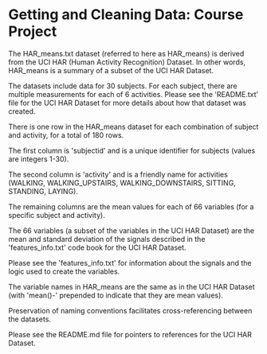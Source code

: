 # Getting and Cleaning Data: Course Project

The HAR_means.txt dataset (referred to here as HAR_means) is derived from the UCI HAR (Human Activity Recognition) Dataset.  In other words, HAR_means is a summary of a subset of the UCI HAR Dataset.

The datasets include data for 30 subjects.  For each subject, there are multiple measurements for each of 6 activities.
Please see the 'README.txt' file for the UCI HAR Dataset for more details about how that dataset was created.

There is one row in the HAR_means dataset for each combination of subject and activity, for a total of 180 rows.

The first column is 'subjectid' and is a unique identifier for subjects (values are integers 1-30).

The second column is 'activity' and is a friendly name for activities (WALKING, WALKING_UPSTAIRS, WALKING_DOWNSTAIRS, SITTING, STANDING, LAYING).

The remaining columns are the mean values for each of 66 variables (for a specific subject and activity).

The 66 variables (a subset of the variables in the UCI HAR Dataset) are the mean and standard deviation of the signals described in the 'features_info.txt' code book for the UCI HAR Dataset.

Please see the 'features_info.txt' for information about the signals and the logic used to create the variables.

The variable names in HAR_means are the same as in the UCI HAR Dataset (with 'mean()-' prepended to indicate that they are mean values).

Preservation of naming conventions facilitates cross-referencing between the datasets.

Please see the README.md file for pointers to references for the UCI HAR Dataset.